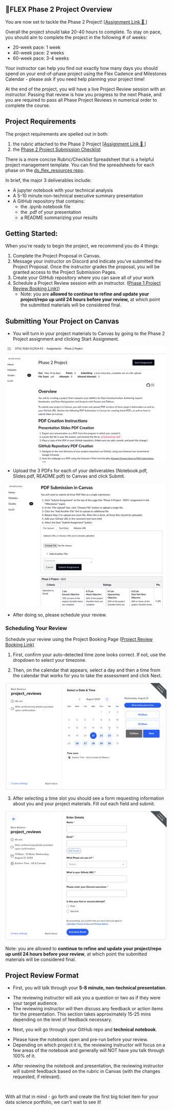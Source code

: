 🎯FLEX Phase 2 Project Overview
-------------------------


You are now set to tackle the Phase 2 Project! [[Assignment Link 🔗 ]()]

Overall the project should take 20-40 hours to complete. To stay on pace, you should aim to complete the project in the following # of weeks:

* 20-week pace: 1 week
* 40-week pace: 2 weeks
* 60-week pace: 3-4 weeks


Your instructor can help you find out exactly how many days you should spend on your end-of-phase project using the Flex Cadence and Milestones Calendar - please ask if you need help planning your project time!  


At the end of the project, you will have a live Project Review session with an instructor. Passing that review is how you progress to the next Phase, and you are required to pass all Phase Project Reviews in numerical order to complete the course.  


Project Requirements
--------------------


The project requirements are spelled out in both:


1. the rubric attached to the Phase 2 Project [[Assignment Link 🔗 ]()]
2. the [Phase 2 Project Submission Checklist](https://docs.google.com/document/d/1n8BfoVl0OCmwuIm8wNzahZNGYDEc8JXJl9Oyuw8NLnM/edit)

There is a more concise Rubric/Checklist Spreadsheet that is a helpful project management template. You can find the spreadsheets for each phase on the [ds_flex_resources repo](https://github.com/mark-barbour/ds_flex_resources).


In brief, the major 3 deliverables include:

* A jupyter notebook with your technical analysis
* A 5-10 minute non-technical executive summary presentation
* A GitHub repository that contains:
	+ the .ipynb notebook file
	+ the .pdf of your presentation
	+ a README summarizing your results


Getting Started:
----------------


When you're ready to begin the project, we recommend you do 4 things:


1. Complete the Project Proposal in Canvas.
2. Message your instructor on Discord and indicate you've submitted the Project Proposal. Once the instructor grades the proposal, you will be granted access to the Project Submission Pages.
3. Create your GitHub repository where you can save all of your work
4. Schedule a Project Review session with an instructor. ([Phase 1 Project Review Booking Link)](https://calendly.com/flex_booking_mark/project_reviews))
	* Note: you are **allowed to continue to refine and update your project/repo up until 24 hours before your review,** at which point the submitted materials will be considered final.


Submitting Your Project on Canvas
---------------------------------


* You will turn in your project materials to Canvas by going to the Phase 2 Project assignment and clicking Start Assignment.

![image showing canvas page for the Phase 2 Project assignment with the Start Assignment button visible](./images/canvas-submission-1.png)

* Upload the 3 PDFs for each of your deliverables (Notebook.pdf, Slides.pdf, README.pdf) to Canvas and click Submit.

![image showing canvas page with the submission box where student can click Choose File, Add Another File, Cancel, and Submit Assignment buttons](./images/canvas-submission-2.png)

* After doing so, please schedule your review.


### Scheduling Your Review


Schedule your review using the Project Booking Page ([Project Review Booking Link)](https://calendly.com/flex_booking_mark/project_reviews)



1. First, confirm your auto-detected time zone looks correct. If not, use the dropdown to select your timezone.
   

2. Then, on the calendar that appears, select a day and then a time from the calendar that works for you to take the assessment and click Next.
   

![image showing the calendar view of the calendly booking link where a day is selected and the times open show on the right as clickable buttons along with a Next button](./images/schedule-calendar.png)

3. After selecting a time slot you should see a form requesting information about you and your project materials. Fill out each field and submit.

![image showing the form with input fields for name, email, phase, github url, discord username, selection of 1st or 2nd attempt, and a schedule event submit button](./images/schedule-form.png)


Note: you are allowed to **continue to refine and update your project/repo up until 24 hours before your review**, at which point the submitted materials will be considered final. 




Project Review Format
----------------------


* First, you will talk through your **5-8 minute, non-technical presentation**.
+ The reviewing instructor will ask you a question or two as if they were your target audience.
+ The reviewing instructor will then discuss any feedback or action items for the presentation. This section takes approximately 15-25 mins depending on the level of feedback necessary.
* Next, you will go through your GitHub repo and **technical notebook**.
+ Please have the notebook open and pre-run before your review.
+ Depending on which project it is, the reviewing instructor will focus on a few areas of the notebook and generally will NOT have you talk through 100% of it.

* After reviewing the notebook and presentation, the reviewing instructor will submit feedback based on the rubric in Canvas (with the changes requested, if relevant).


 



With all that in mind - go forth and create the first big ticket item for your data science portfolio, we can't wait to see it!


